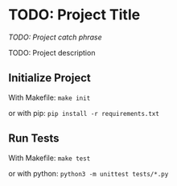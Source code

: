 # TODO: Project Title

*TODO: Project catch phrase*

TODO: Project description

## Initialize Project

With Makefile: `make init`

or with pip: `pip install -r requirements.txt`

## Run Tests

With Makefile: `make test`

or with python: `python3 -m unittest tests/*.py`



